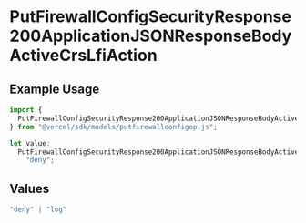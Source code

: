 # PutFirewallConfigSecurityResponse200ApplicationJSONResponseBodyActiveCrsLfiAction

## Example Usage

```typescript
import {
  PutFirewallConfigSecurityResponse200ApplicationJSONResponseBodyActiveCrsLfiAction,
} from "@vercel/sdk/models/putfirewallconfigop.js";

let value:
  PutFirewallConfigSecurityResponse200ApplicationJSONResponseBodyActiveCrsLfiAction =
    "deny";
```

## Values

```typescript
"deny" | "log"
```